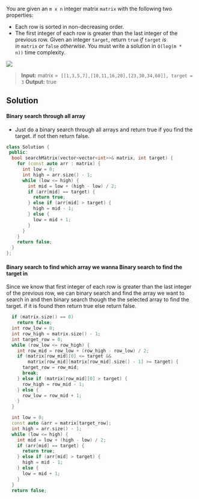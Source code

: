You are given an `m x n` integer matrix `matrix` with the following two properties:
- Each row is sorted in non-decreasing order.
- The first integer of each row is greater than the last integer of the previous row.
Given an integer `target`, return `true` _if_ `target` _is in_ `matrix` _or_ `false` _otherwise_.
You must write a solution in `O(log(m * n))` time complexity.

![](https://assets.leetcode.com/uploads/2020/10/05/mat.jpg)
> **Input:** matrix =` [[1,3,5,7],[10,11,16,20],[23,30,34,60]], target = 3`
   **Output:** true

## Solution
#### Binary search through all array
- Just do a binary search through all arrays and return true if you find the target. if not then return false.
```c++
class Solution {
 public:
  bool searchMatrix(vector<vector<int>>& matrix, int target) {
    for (const auto arr : matrix) {
      int low = 0;
      int high = arr.size() - 1;
      while (low <= high) {
        int mid = low + (high - low) / 2;
        if (arr[mid] == target) {
          return true;
        } else if (arr[mid] > target) {
          high = mid - 1;
        } else {
          low = mid + 1;
        }
      }
    }
    return false;
  }
};
```
#### Binary search to find which array we wanna Binary search to find the target in
Since we know that first integer of each row is greater than the last integer of the previous row, we can binary search and find the array we want to search in and then binary search though the the selected array to find the target. if it is found then return true else return false.
```c++
  if (matrix.size() == 0)
    return false;
  int row_low = 0;
  int row_high = matrix.size() - 1;
  int target_row = 0;
  while (row_low <= row_high) {
    int row_mid = row_low + (row_high - row_low) / 2;
    if (matrix[row_mid][0] <= target &&
        matrix[row_mid][matrix[row_mid].size() - 1] >= target) {
      target_row = row_mid;
      break;
    } else if (matrix[row_mid][0] > target) {
      row_high = row_mid - 1;
    } else {
      row_low = row_mid + 1;
    }
  }

  int low = 0;
  const auto &arr = matrix[target_row];
  int high = arr.size() - 1;
  while (low <= high) {
    int mid = low + (high - low) / 2;
    if (arr[mid] == target) {
      return true;
    } else if (arr[mid] > target) {
      high = mid - 1;
    } else {
      low = mid + 1;
    }
  }
  return false;

```